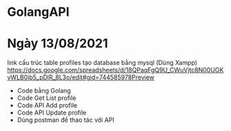 # GolangAPI

# Ngày 13/08/2021
link cấu trúc table profiles tạo database bằng mysql (Dùng Xampp)
https://docs.google.com/spreadsheets/d/18QPaqFgQ9U_CWuVjtc8N00UGKvWLB0ib5_pDlR_8L3o/edit#gid=744585978Preview

- Code bằng Golang
- Code Get List profile
- Code API Add profile
- Code API Update profile
- Dùng postman để thao tác với API

<!-- Object mẫu
{
    "employee_id": "999999",
    "name": "Tran Phuoc Loc",
    "email": "email@mail.com",
    "birthday": "2021-08-13 12:13:14",
    "position_id": 1,
    "department_id": 2,
    "status": 1,
    "address": "abca acb, dhc, Vietnam",
    "telephone": "0809123456",
    "mobile": "0123456789",
    "official_date": "2021-08-09",
    "probation_date": "2021-08-09",
    "gender": 1,
    "image": "",
    "del_flag": 0,
}
-->